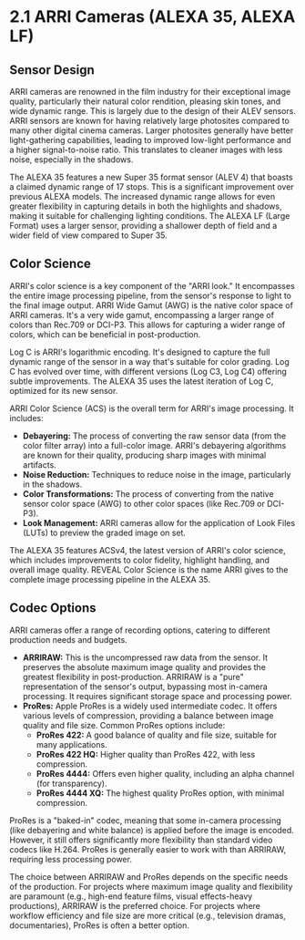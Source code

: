 # 2.1 ARRI Cameras (ALEXA 35, ALEXA LF)

## Sensor Design

ARRI cameras are renowned in the film industry for their exceptional image quality, particularly their natural color rendition, pleasing skin tones, and wide dynamic range. This is largely due to the design of their ALEV sensors.  ARRI sensors are known for having relatively large photosites compared to many other digital cinema cameras. Larger photosites generally have better light-gathering capabilities, leading to improved low-light performance and a higher signal-to-noise ratio. This translates to cleaner images with less noise, especially in the shadows.

The ALEXA 35 features a new Super 35 format sensor (ALEV 4) that boasts a claimed dynamic range of 17 stops. This is a significant improvement over previous ALEXA models.  The increased dynamic range allows for even greater flexibility in capturing details in both the highlights and shadows, making it suitable for challenging lighting conditions. The ALEXA LF (Large Format) uses a larger sensor, providing a shallower depth of field and a wider field of view compared to Super 35.

## Color Science

ARRI's color science is a key component of the "ARRI look." It encompasses the entire image processing pipeline, from the sensor's response to light to the final image output.  ARRI Wide Gamut (AWG) is the native color space of ARRI cameras. It's a very wide gamut, encompassing a larger range of colors than Rec.709 or DCI-P3. This allows for capturing a wider range of colors, which can be beneficial in post-production.

Log C is ARRI's logarithmic encoding. It's designed to capture the full dynamic range of the sensor in a way that's suitable for color grading. Log C has evolved over time, with different versions (Log C3, Log C4) offering subtle improvements. The ALEXA 35 uses the latest iteration of Log C, optimized for its new sensor.

ARRI Color Science (ACS) is the overall term for ARRI's image processing. It includes:

*   **Debayering:** The process of converting the raw sensor data (from the color filter array) into a full-color image. ARRI's debayering algorithms are known for their quality, producing sharp images with minimal artifacts.
*   **Noise Reduction:** Techniques to reduce noise in the image, particularly in the shadows.
*   **Color Transformations:**  The process of converting from the native sensor color space (AWG) to other color spaces (like Rec.709 or DCI-P3).
* **Look Management:** ARRI cameras allow for the application of Look Files (LUTs) to preview the graded image on set.

The ALEXA 35 features ACSv4, the latest version of ARRI's color science, which includes improvements to color fidelity, highlight handling, and overall image quality. REVEAL Color Science is the name ARRI gives to the complete image processing pipeline in the ALEXA 35.

## Codec Options

ARRI cameras offer a range of recording options, catering to different production needs and budgets.

*   **ARRIRAW:** This is the uncompressed raw data from the sensor. It preserves the absolute maximum image quality and provides the greatest flexibility in post-production. ARRIRAW is a "pure" representation of the sensor's output, bypassing most in-camera processing. It requires significant storage space and processing power.
*   **ProRes:** Apple ProRes is a widely used intermediate codec. It offers various levels of compression, providing a balance between image quality and file size.  Common ProRes options include:
    *   **ProRes 422:** A good balance of quality and file size, suitable for many applications.
    *   **ProRes 422 HQ:** Higher quality than ProRes 422, with less compression.
    *   **ProRes 4444:**  Offers even higher quality, including an alpha channel (for transparency).
    *   **ProRes 4444 XQ:** The highest quality ProRes option, with minimal compression.

ProRes is a "baked-in" codec, meaning that some in-camera processing (like debayering and white balance) is applied before the image is encoded. However, it still offers significantly more flexibility than standard video codecs like H.264. ProRes is generally easier to work with than ARRIRAW, requiring less processing power.

The choice between ARRIRAW and ProRes depends on the specific needs of the production.  For projects where maximum image quality and flexibility are paramount (e.g., high-end feature films, visual effects-heavy productions), ARRIRAW is the preferred choice. For projects where workflow efficiency and file size are more critical (e.g., television dramas, documentaries), ProRes is often a better option.
